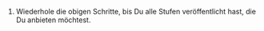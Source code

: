   1. Wiederhole die obigen Schritte, bis Du alle Stufen veröffentlicht hast, die Du anbieten möchtest.
